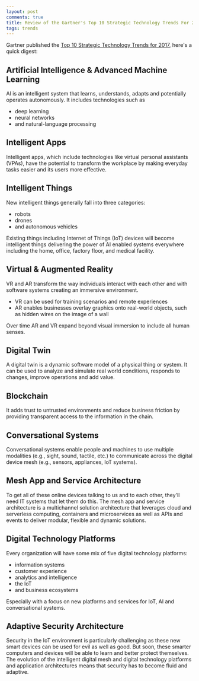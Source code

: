 ```yaml
---
layout: post
comments: true
title: Review of the Gartner's Top 10 Strategic Technology Trends For 2017
tags: trends
---
```


Gartner published the [Top 10 Strategic Technology Trends for 2017](http://www.forbes.com/sites/gartnergroup/2016/10/26/gartners-top-10-strategic-technology-trends-for-2017/#232876657044), here's a quick digest:

## Artificial Intelligence & Advanced Machine Learning

AI is an intelligent system that learns, understands, adapts and potentially operates autonomously. It includes technologies such as

* deep learning
* neural networks
* and natural-language processing

<!--excerpt-->

## Intelligent Apps

Intelligent apps, which include technologies like virtual personal assistants (VPAs), have the potential to transform the workplace by making everyday tasks easier and its users more effective.

## Intelligent Things

New intelligent things generally fall into three categories:

* robots
* drones
* and autonomous vehicles

Existing things including Internet of Things (IoT) devices will become intelligent things delivering the power of AI enabled systems everywhere including the home, office, factory floor, and medical facility.

## Virtual & Augmented Reality

VR and AR transform the way individuals interact with each other and with software systems creating an immersive environment.

* VR can be used for training scenarios and remote experiences
* AR enables businesses overlay graphics onto real-world objects, such as hidden wires on the image of a wall

Over time AR and VR expand beyond visual immersion to include all human senses.

## Digital Twin

A digital twin is a dynamic software model of a physical thing or system. It can be used to analyze and simulate real world conditions, responds to changes, improve operations and add value.

## Blockchain

It adds trust to untrusted environments and reduce business friction by providing transparent access to the information in the chain.

## Conversational Systems

Conversational systems enable people and machines to use multiple modalities (e.g., sight, sound, tactile, etc.) to communicate across the digital device mesh (e.g., sensors, appliances, IoT systems).

## Mesh App and Service Architecture

To get all of these online devices talking to us and to each other, they'll need IT systems that let them do this. The mesh app and service architecture is a multichannel solution architecture that leverages cloud and serverless computing, containers and microservices as well as APIs and events to deliver modular, flexible and dynamic solutions.

## Digital Technology Platforms

Every organization will have some mix of five digital technology platforms:

* information systems
* customer experience
* analytics and intelligence
* the IoT
* and business ecosystems

Especially with a focus on new platforms and services for IoT, AI and conversational systems.

## Adaptive Security Architecture

Security in the IoT environment is particularly challenging as these new smart devices can be used for evil as well as good. But soon, these smarter computers and devices will be able to learn and better protect themselves. The evolution of the intelligent digital mesh and digital technology platforms and application architectures means that security has to become fluid and adaptive.
